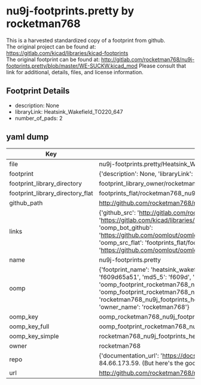 # nu9j-footprints.pretty by rocketman768  
This is a harvested standardized copy of a footprint from github.  
The original project can be found at:  
https://gitlab.com/kicad/libraries/kicad-footprints  
The original footprint can be found at:
http://gitlab.com/rocketman768/nu9j-footprints.pretty/blob/master/WE-SUCKW.kicad_mod
Please consult that link for additional, details, files, and license information.  
## Footprint Details
* description: None  
* libraryLink: Heatsink_Wakefield_TO220_647  
* number_of_pads: 2  
## yaml dump  
| Key | Value |  
| --- | --- |  
| file | nu9j-footprints.pretty/Heatsink_Wakefield_TO220_647.kicad_mod |  
| footprint | {'description': None, 'libraryLink': 'Heatsink_Wakefield_TO220_647', 'number_of_pads': 2} |  
| footprint_library_directory | footprint_library_owner/rocketman768_nu9j-footprints.pretty |  
| footprint_library_directory_flat | footprints_flat/rocketman768_nu9j_footprints_heatsink_wakefield_to220_647/working |  
| github_path | http://github.com/rocketman768/nu9j-footprints.pretty/blob/master/Heatsink_Wakefield_TO220_647.kicad_mod |  
| links | {'github_src': 'http://gitlab.com/rocketman768/nu9j-footprints.pretty/blob/master/WE-SUCKW.kicad_mod', 'github_src_repo': 'https://gitlab.com/kicad/libraries/kicad-footprints', 'oomp_bot': 'footprints/rocketman768_nu9j_footprints_heatsink_wakefield_to220_647/working', 'oomp_bot_github': 'https://github.com/oomlout/oomlout_oomp_footprint_bot/tree/main/footprints/rocketman768_nu9j_footprints_heatsink_wakefield_to220_647/working', 'oomp_src_flat': 'footprints_flat/footprints_flat/rocketman768_nu9j_footprints_heatsink_wakefield_to220_647/working', 'oomp_src_flat_github': 'https://github.com/oomlout/oomlout_oomp_footprint_src/tree/main/footprints_flat/rocketman768_nu9j_footprints_heatsink_wakefield_to220_647/working'} |  
| name | nu9j-footprints.pretty |  
| oomp | {'footprint_name': 'heatsink_wakefield_to220_647', 'library_name': 'nu9j_footprints', 'md5': 'f609d65a5197d056fdb42b9bfe1b4bad', 'md5_10': 'f609d65a51', 'md5_5': 'f609d', 'md5_6': 'f609d6', 'oomp_key': 'oomp_rocketman768_nu9j_footprints_heatsink_wakefield_to220_647', 'oomp_key_extra': 'oomp_footprint_rocketman768_nu9j_footprints_heatsink_wakefield_to220_647', 'oomp_key_full': 'oomp_footprint_rocketman768_nu9j_footprints_heatsink_wakefield_to220_647_f609d6', 'oomp_key_simple': 'rocketman768_nu9j_footprints_heatsink_wakefield_to220_647', 'original_filename': 'nu9j-footprints.pretty/Heatsink_Wakefield_TO220_647.kicad_mod', 'owner_name': 'rocketman768'} |  
| oomp_key | oomp_rocketman768_nu9j_footprints_heatsink_wakefield_to220_647 |  
| oomp_key_full | oomp_footprint_rocketman768_nu9j_footprints_heatsink_wakefield_to220_647 |  
| oomp_key_simple | rocketman768_nu9j_footprints_heatsink_wakefield_to220_647 |  
| owner | rocketman768 |  
| repo | {'documentation_url': 'https://docs.github.com/rest/overview/resources-in-the-rest-api#rate-limiting', 'message': "API rate limit exceeded for 84.66.173.59. (But here's the good news: Authenticated requests get a higher rate limit. Check out the documentation for more details.)"} |  
| url | http://github.com/rocketman768/nu9j-footprints.pretty |  

